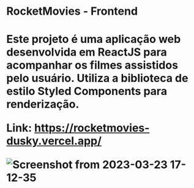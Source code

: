 <h1> RocketMovies - Frontend <h1/>

<p>Este projeto é uma aplicação web desenvolvida em ReactJS para acompanhar os filmes assistidos pelo usuário. Utiliza a biblioteca de estilo Styled Components para renderização. <p/>

Link: https://rocketmovies-dusky.vercel.app/

![Screenshot from 2023-03-23 17-12-35](https://user-images.githubusercontent.com/102126245/227341488-53d8932e-330a-4419-a949-1a1ec3786760.png)

